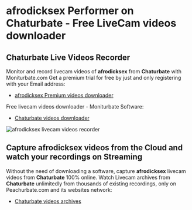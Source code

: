 # afrodicksex Performer on Chaturbate - Free LiveCam videos downloader

## Chaturbate Live Videos Recorder

Monitor and record livecam videos of **afrodicksex** from **Chaturbate** with Moniturbate.com
Get a premium trial for free by just and only registering with your Email address:
* [afrodicksex Premium videos downloader](https://moniturbate.com/request-demo-licence-key.html)

Free livecam videos downloader - Moniturbate Software:
* [Chaturbate videos downloader](https://moniturbate.com/moniturbate-download-software.html)

![afrodicksex livecam videos recorder](https://peachurnet.com/templates/moniturbate-software.png)


## Capture afrodicksex videos from the Cloud and watch your recordings on Streaming

Without the need of downloading a software, capture **afrodicksex** livecam videos from **Chaturbate** 100% online.
Watch Livecam archives from **Chaturbate** unlimitedly from thousands of existing recordings, only on Peachurbate.com and its websites network:
* [Chaturbate videos archives](https://peachurnet.com/)